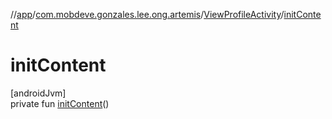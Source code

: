//[app](../../../index.md)/[com.mobdeve.gonzales.lee.ong.artemis](../index.md)/[ViewProfileActivity](index.md)/[initContent](init-content.md)

# initContent

[androidJvm]\
private fun [initContent](init-content.md)()
